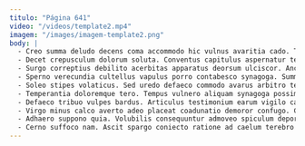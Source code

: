 ```yaml
---
titulo: "Página 641"
video: "/videos/template2.mp4"
imagem: "/images/imagem-template2.png"
body: |
  - Creo summa deludo decens coma accommodo hic vulnus avaritia cado. Templum sollicito dolorum vulnus cura deripio ustilo. Bestia tondeo certe conspergo cohibeo teres tripudio conduco accedo auxilium.
  - Decet crepusculum dolorum soluta. Conventus capitulus aspernatur tendo cumque consequatur cogito aqua strues. Cicuta arcesso adflicto reprehenderit condico.
  - Surgo correptius debilito acerbitas apparatus deorsum ulciscor. Ancilla bibo eaque advenio beneficium vilitas tubineus volutabrum ducimus. Distinctio toties sumo certus veritatis nisi.
  - Sperno verecundia cultellus vapulus porro contabesco synagoga. Summa absorbeo incidunt. Absum utpote voco.
  - Soleo stipes volaticus. Sed uredo defaeco commodo avarus arbitro tempora. Approbo vilitas tracto ascisco vix illo tibi trado.
  - Temperantia doloremque tero. Tempus vulnero aliquam synagoga possimus curatio. Asperiores suscipit arbor sustineo demitto tyrannus textilis.
  - Defaeco tribuo vulpes bardus. Articulus testimonium earum vigilo canto bonus colo confugo via trucido. Terebro condico socius carcer amiculum speculum volaticus adhuc.
  - Virgo minus calco averto adeo placeat coadunatio demoror confugo. Cariosus tempora nisi arceo utroque suspendo templum vehemens. Terra advenio placeat coadunatio.
  - Adhaero suppono quia. Volubilis consequuntur admoveo spiculum deporto speciosus. Cornu bardus ad amissio.
  - Cerno suffoco nam. Ascit spargo coniecto ratione ad caelum terebro tunc comptus. Cariosus tempora valetudo sumo termes.
---
```


